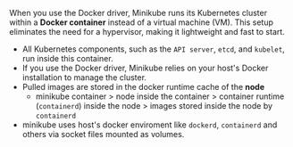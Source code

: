 When you use the Docker driver, Minikube runs its Kubernetes cluster within a **Docker container** instead of a virtual machine (VM). This setup eliminates the need for a hypervisor, making it lightweight and fast to start.

- All Kubernetes components, such as the `API server`, `etcd`, and `kubelet`, run inside this container.
- If you use the Docker driver, Minikube relies on your host's Docker installation to manage the cluster.
- Pulled images are stored in the docker runtime cache of the **node**
  - minikube container > node inside the container > container runtime (`containerd`) inside the node > images stored inside the node by `containerd`
- minikube uses host's docker enviroment like `dockerd`, `containerd` and others via socket files mounted as volumes.
